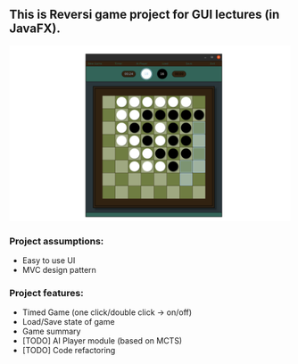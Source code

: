 ## This is Reversi game project for GUI lectures (in JavaFX).

![Image](reversi-game/resource/reversi.png)

### Project assumptions:

 * Easy to use UI
 * MVC design pattern

 ### Project features:
 
 * Timed Game (one click/double click -> on/off)
 * Load/Save state of game
 * Game summary
 * [TODO] AI Player module (based on MCTS)
 * [TODO] Code refactoring
 
